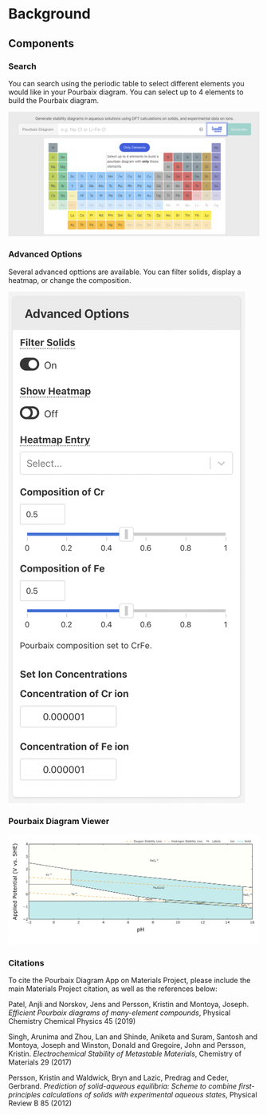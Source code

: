 # Background

## Components

### Search

You can search using the periodic table to select different elements you would like in your Pourbaix diagram. You can select up to 4 elements to build the Pourbaix diagram.

![](<../../../.gitbook/assets/Screen Shot 2022-07-14 at 1.48.54 PM.png>)

### Advanced Options

Several advanced opttions are available. You can filter solids, display a heatmap, or change the composition.

![](<../../../.gitbook/assets/Screen Shot 2022-07-14 at 1.50.12 PM.png>)

### Pourbaix Diagram Viewer



![](<../../../.gitbook/assets/Screen Shot 2022-07-14 at 1.52.43 PM.png>)

### Citations

To cite the Pourbaix Diagram App on Materials Project, please include the main Materials Project citation, as well as the references below:

Patel, Anjli and Norskov, Jens and Persson, Kristin and Montoya, Joseph. _Efficient Pourbaix diagrams of many-element compounds_, Physical Chemistry Chemical Physics 45 (2019)

Singh, Arunima and Zhou, Lan and Shinde, Aniketa and Suram, Santosh and Montoya, Joseph and Winston, Donald and Gregoire, John and Persson, Kristin. _Electrochemical Stability of Metastable Materials_, Chemistry of Materials 29 (2017)

Persson, Kristin and Waldwick, Bryn and Lazic, Predrag and Ceder, Gerbrand. _Prediction of solid-aqueous equilibria: Scheme to combine first-principles calculations of solids with experimental aqueous states_, Physical Review B 85 (2012)



